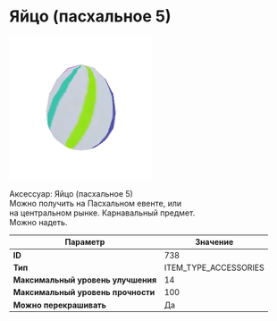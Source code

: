# Яйцо (пасхальное 5)

![Item Image](../img/738.webp?raw=true)

Аксессуар: Яйцо (пасхальное 5)<br>Можно получить на Пасхальном евенте, или<br>на центральном рынке. Карнавальный предмет.<br>Можно надеть.


| Параметр | Значение |
|----------|----------|
| **ID** | 738 |
| **Тип** | ITEM_TYPE_ACCESSORIES |
| **Максимальный уровень улучшения** | 14 |
| **Максимальный уровень прочности** | 100 |
| **Можно перекрашивать** | Да |

